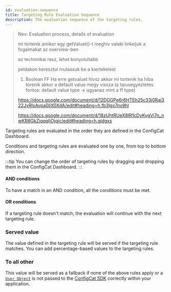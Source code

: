 ```yaml
---
id: evaluation-sequence
title: Targeting Rule Evaluation Sequence
description: The evaluation sequence of the targeting rules.
---
```


> Nev: Evaluation process, details of evaluation
>
> mi tortenik amikor egy getValuet()-t meghiv valaki
> linkeljuk a fogalmakat az overview-ben
>
> ez technnikai resz, lehet bonyolultabb
> 
> peldakon keresztul mutassuk be a kiertekelest
>
> 1. Boolean FF
> Ha erre getvaluet hivsz akkor mi tortenik
> ha hiba torenik akkor a default value megy vissza
> (a tipusegyeztetes fontos: default value type -> ugyanaz mint a ff type)
>
> https://docs.google.com/document/d/12DGGPe6r6HTEh25c33j0Raj322JyRIsAvpa0ljX0XdA/edit#heading=h.fb3lgx7nv9hl
>
> https://docs.google.com/document/d/18zUhtRUeX8IR1cDyKygVi7n_nwKR8GkZjqqqljOjqjc/edit#heading=h.gjdgxs
>
>
> 

Targeting rules are evaluated in the order they are defined in the ConfigCat Dashboard.

Conditions and targeting rules are evaluated one by one, from top to bottom direction.

:::tip
You can change the order of targeting rules by dragging and dropping them in the ConfigCat Dashboard.
:::

#### AND conditions
To have a match in an AND condition, all the conditions must be met.

#### OR conditions
If a targeting rule doesn't match, the evaluation will continue with the next targeting rule.

### Served value
The value defined in the targeting rule will be served if the targeting rule matches. You can add percentage-based values to the targeting rules.

### To all other

This value will be served as a fallback if none of the above rules apply or a [`User Object`](advanced/user-object.md) is not passed to the [ConfigCat SDK](sdk-reference/overview.md) correctly within your application.